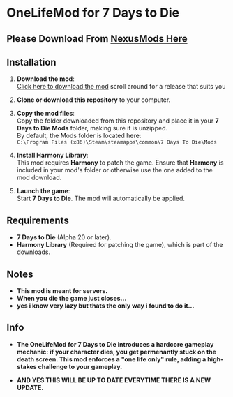 # OneLifeMod for 7 Days to Die

## Please Download From [NexusMods Here](https://github.com/MoreKronos/One-Life-7-Days-To-Die-Mod/releases)

## Installation

1. **Download the mod**:  
   [Click here to download the mod](https://github.com/MoreKronos/One-Life-7-Days-To-Die-Mod/releases) scroll around for a release that suits you

2. **Clone or download this repository** to your computer.

3. **Copy the mod files**:  
   Copy the folder downloaded from this repository and place it in your **7 Days to Die Mods** folder, making sure it is unzipped.  
   By default, the Mods folder is located here:  
   `C:\Program Files (x86)\Steam\steamapps\common\7 Days To Die\Mods`

4. **Install Harmony Library**:  
   This mod requires **Harmony** to patch the game. Ensure that **Harmony** is included in your mod's folder or otherwise use the one added to the mod download.

5. **Launch the game**:  
   Start **7 Days to Die**. The mod will automatically be applied.

## Requirements

- **7 Days to Die** (Alpha 20 or later).
- **Harmony Library** (Required for patching the game), which is part of the downloads.

## Notes

- **This mod is meant for servers.**
- **When you die the game just closes...**
- **yes i know very lazy but thats the only way i found to do it...**


## Info

- **The OneLifeMod for 7 Days to Die introduces a hardcore gameplay mechanic: if your character dies, you get permenantly stuck on the death screen. This mod enforces a "one life only" rule, adding a high-stakes challenge to your gameplay.**

- **AND YES THIS WILL BE UP TO DATE EVERYTIME THERE IS A NEW UPDATE.**
